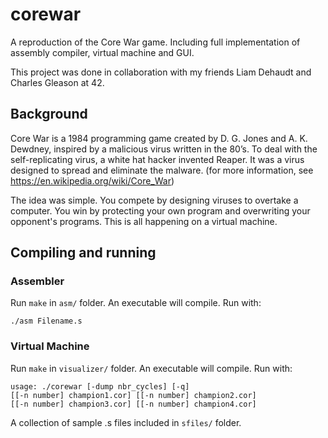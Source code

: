 # corewar
A reproduction of the Core War game. Including full implementation of assembly compiler, virtual machine and GUI.

This project was done in collaboration with my friends Liam Dehaudt and Charles Gleason at 42.

## Background

Core War is a 1984 programming game created by D. G. Jones and A. K. Dewdney, inspired by a malicious virus written in the 80’s. To deal with the self-replicating virus, a white hat hacker invented Reaper. It was a virus designed to spread and eliminate the malware. (for more information, see https://en.wikipedia.org/wiki/Core_War)

The idea was simple. You compete by designing viruses to overtake a computer. You win by protecting your own program and overwriting your opponent's programs. This is all happening on a virtual machine.

## Compiling and running

### Assembler
Run `make` in `asm/` folder. An executable will compile.
Run with:
```
./asm Filename.s
```
### Virtual Machine
Run `make` in `visualizer/` folder. An executable will compile.
Run with:
```
usage: ./corewar [-dump nbr_cycles] [-q]
[[-n number] champion1.cor] [[-n number] champion2.cor]
[[-n number] champion3.cor] [[-n number] champion4.cor]
```
A collection of sample .s files included in `sfiles/` folder.
